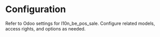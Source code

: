 # Configuration

Refer to Odoo settings for l10n_be_pos_sale. Configure related models, access rights, and options as needed.
